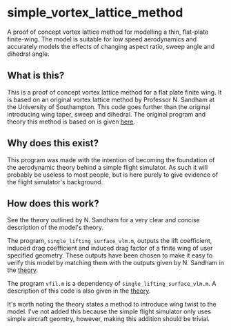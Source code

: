 # simple_vortex_lattice_method
A proof of concept vortex lattice method for modelling a thin, flat-plate finite-wing. The model is suitable for low speed aerodynamics and accurately models
the effects of changing aspect ratio, sweep angle and dihedral angle.

## What is this?
This is a proof of concept vortex lattice method for a flat plate finite wing. 
It is based on an original vortex lattice method by Professor N. Sandham at the University of Southampton. This code goes further than the original introducing wing taper,
sweep and dihedral. The original program and theory this method is based on is given [here](https://github.com/DeclanClifford/simple_vortex_lattice_method/blob/master/theory/vortex-lattice-theory.pdf).

## Why does this exist?
This program was made with the intention of becoming the foundation of the aerodynamic theory behind a simple flight simulator.
As such it will probably be useless to most people, but is here purely to give evidence of the flight simulator's background.

## How does this work?
See the theory outlined by N. Sandham for a very clear and concise description of the model's theory.

The program, `single_lifting_surface_vlm.m`, outputs the lift coefficient, induced drag coefficient and induced drag factor of a finite wing of user specified geometry.
These outputs
have been chosen to make it easy to verify this model by matching them with the outputs given by N. Sandham in the [theory](https://github.com/DeclanClifford/simple_vortex_lattice_method/blob/master/theory/vortex-lattice-theory.pdf).

The program `vfil.m` is a dependency of `single_lifting_surface_vlm.m`. A description of this code is also given in the [theory](https://github.com/DeclanClifford/simple_vortex_lattice_method/blob/master/theory/vortex-lattice-theory.pdf). 

It's worth noting the theory states a method to introduce wing twist to the model. I've not added this because the simple flight simulator only uses simple aircraft geomtry,
however, making this addition should be trivial.
